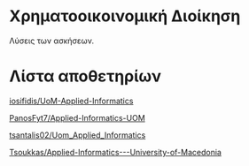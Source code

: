 # Χρηματοοικοινομική Διοίκηση

Λύσεις των ασκήσεων.

# Λίστα αποθετηρίων

[iosifidis/UoM-Applied-Informatics](https://github.com/iosifidis/UoM-Applied-Informatics/tree/main/s4/Financial%20Management)

[PanosFyt7/Applied-Informatics-UOM](https://github.com/PanosFyt7/Applied-Informatics-UOM/tree/main/4th_semester/Financial_Management)

[tsantalis02/Uom_Applied_Informatics](https://github.com/tsantalis02/Uom_Applied_Informatics/tree/main/Semester_04/Financial_Management)

[Tsoukkas/Applied-Informatics---University-of-Macedonia](https://github.com/Tsoukkas/Applied-Informatics---University-of-Macedonia/tree/master/projects/Χρηματοοικονομική/excel)
